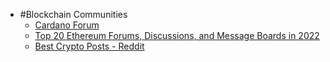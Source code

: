 * #Blockchain Communities
	* [Cardano Forum](https://forum.cardano.org/)
	* [Top 20 Ethereum Forums, Discussions, and Message Boards in 2022](https://blog.feedspot.com/ethereum_forums/)
	* [Best Crypto Posts - Reddit](https://old.reddit.com/t/cryptocurrency/)
